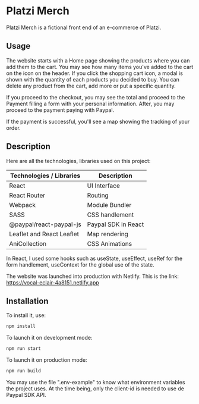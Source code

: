 # Platzi Merch

Platzi Merch is a fictional front end of an e-commerce of Platzi.

## Usage

The website starts with a Home page showing the products where you can add them to the cart. You may see how many items you've added to the cart on the icon on the header.
If you click the shopping cart icon, a modal is shown with the quantity of each products you decided to buy.
You can delete any product from the cart, add more or put a specific quantity.

If you proceed to the checkout, you may see the total and proceed to the Payment filling a form with your personal information.
After, you may proceed to the payment paying with Paypal.

If the payment is successful, you'll see a map showing the tracking of your order.

## Description

Here are all the technologies, libraries used on this project:

| Technologies / Libraries | Description |
| ----------- | ----------- |
| React | UI Interface  |
| React Router  | Routing  |
| Webpack  | Module Bundler  |
| SASS  | CSS handlement |
| @paypal/react-paypal-js |  Paypal SDK in React |
| Leaflet and React Leaflet |  Map rendering |
| AniCollection | CSS Animations |

In React, I used some hooks such as useState, useEffect, useRef for the form handlement, useContext for the global use of the state. 

The website was launched into production with Netlify. This is the link: https://vocal-eclair-4a8151.netlify.app


## Installation

To install it, use:

```bash
npm install
```

To launch it on development mode:
```bash
npm run start
```

To launch it on production mode:
```bash
npm run build
```

You may use the file ".env-example" to know what environment variables the project uses. At the time being, only the client-id is needed to use de Paypal SDK API.